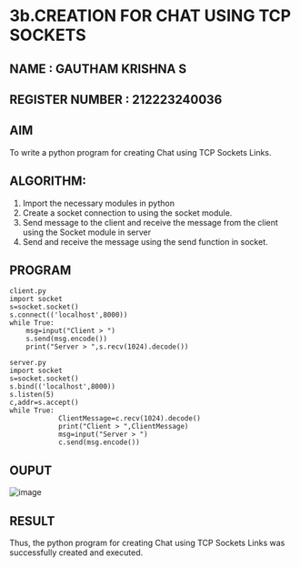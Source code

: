 # 3b.CREATION FOR CHAT USING TCP SOCKETS
## NAME : GAUTHAM KRISHNA S
## REGISTER NUMBER : 212223240036
## AIM
To write a python program for creating Chat using TCP Sockets Links.
## ALGORITHM:
1. Import the necessary modules in python
2. Create a socket connection to using the socket module.
3. Send message to the client and receive the message from the client using the Socket module in
 server
4. Send and receive the message using the send function in socket.
## PROGRAM
~~~
client.py
import socket 
s=socket.socket() 
s.connect(('localhost',8000)) 
while True: 
    msg=input("Client > ") 
    s.send(msg.encode()) 
    print("Server > ",s.recv(1024).decode())
~~~
~~~
server.py
import socket 
s=socket.socket() 
s.bind(('localhost',8000)) 
s.listen(5) 
c,addr=s.accept() 
while True: 
            ClientMessage=c.recv(1024).decode() 
            print("Client > ",ClientMessage) 
            msg=input("Server > ") 
            c.send(msg.encode())
~~~
## OUPUT
![image](https://github.com/user-attachments/assets/2d209d29-5d17-4fb7-8237-163e96b92e4c)


## RESULT
Thus, the python program for creating Chat using TCP Sockets Links was successfully 
created and executed.
